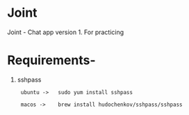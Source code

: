# Joint
Joint - Chat app version 1. For practicing

# Requirements-
1. sshpass

        ubuntu ->   sudo yum install sshpass

        macos ->    brew install hudochenkov/sshpass/sshpass
